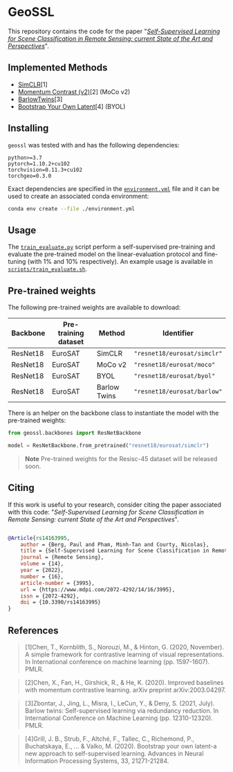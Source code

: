 # GeoSSL

This repository contains the code for the paper "[*Self-Supervised Learning for Scene Classification in Remote Sensing: current State of the Art and Perspectives*](https://www.mdpi.com/2072-4292/14/16/3995)".

## Implemented Methods

 - [SimCLR](http://proceedings.mlr.press/v119/chen20j/chen20j.pdf)[1]
 - [Momentum Contrast (v2)](https://arxiv.org/pdf/2003.04297.pdf)[2] (MoCo v2)
 - [BarlowTwins](http://proceedings.mlr.press/v139/zbontar21a/zbontar21a.pdf)[3]
 - [Bootstrap Your Own Latent](https://proceedings.neurips.cc/paper/2020/file/f3ada80d5c4ee70142b17b8192b2958e-Paper.pdf)[4] (BYOL)

## Installing

`geossl` was tested with and has the following dependencies:

```
python>=3.7
pytorch=1.10.2+cu102
torchvision=0.11.3+cu102
torchgeo=0.3.0
```

Exact dependencies are specified in the [`environment.yml`](https://github.com/Pangoraw/geossl/blob/main/environment.yml) file and it can be used to create an associated conda environment:

```bash
conda env create --file ./environment.yml
```

## Usage

The [`train_evaluate.py`](https://github.com/Pangoraw/geossl/blob/main/train_evaluate.py) script perform a self-supervised pre-training and evaluate the pre-trained model on the linear-evaluation protocol and fine-tuning (with 1% and 10% respectively). An example usage is available in [`scripts/train_evaluate.sh`](https://github.com/Pangoraw/geossl/blob/main/scripts/train_evaluate.sh).

## Pre-trained weights

The following pre-trained weights are available to download:

|Backbone|Pre-training dataset|Method|Identifier|
|--------|--------------------|------|----------|
|ResNet18|EuroSAT|SimCLR|`"resnet18/eurosat/simclr"`|
|ResNet18|EuroSAT|MoCo v2|`"resnet18/eurosat/moco"`|
|ResNet18|EuroSAT|BYOL|`"resnet18/eurosat/byol"`|
|ResNet18|EuroSAT|Barlow Twins|`"resnet18/eurosat/barlow"`|

There is an helper on the backbone class to instantiate the model with the pre-trained weights:

```python
from geossl.backbones import ResNetBackbone

model = ResNetBackbone.from_pretrained("resnet18/eurosat/simclr")
```

> **Note**
> Pre-trained weights for the Resisc-45 dataset will be released soon.

## Citing

If this work is useful to your research, consider citing the paper associated with this code: "_Self-Supervised Learning for Scene Classification in Remote Sensing: current State of the Art and Perspectives_".

```bibtex

@Article{rs14163995,
	author = {Berg, Paul and Pham, Minh-Tan and Courty, Nicolas},
	title = {Self-Supervised Learning for Scene Classification in Remote Sensing: Current State of the Art and Perspectives},
	journal = {Remote Sensing},
	volume = {14},
	year = {2022},
	number = {16},
	article-number = {3995},
	url = {https://www.mdpi.com/2072-4292/14/16/3995},
	issn = {2072-4292},
	doi = {10.3390/rs14163995}
}
```

## References

> [1]Chen, T., Kornblith, S., Norouzi, M., & Hinton, G. (2020, November). A simple framework for contrastive learning of visual representations.
> In International conference on machine learning (pp. 1597-1607). PMLR.

> [2]Chen, X., Fan, H., Girshick, R., & He, K. (2020). Improved baselines with momentum contrastive learning.
> arXiv preprint arXiv:2003.04297.

> [3]Zbontar, J., Jing, L., Misra, I., LeCun, Y., & Deny, S. (2021, July). Barlow twins: Self-supervised learning via redundancy reduction.
> In International Conference on Machine Learning (pp. 12310-12320). PMLR.

> [4]Grill, J. B., Strub, F., Altché, F., Tallec, C., Richemond, P., Buchatskaya, E., ... & Valko, M. (2020). Bootstrap your own latent-a new approach to self-supervised learning.
> Advances in Neural Information Processing Systems, 33, 21271-21284.
